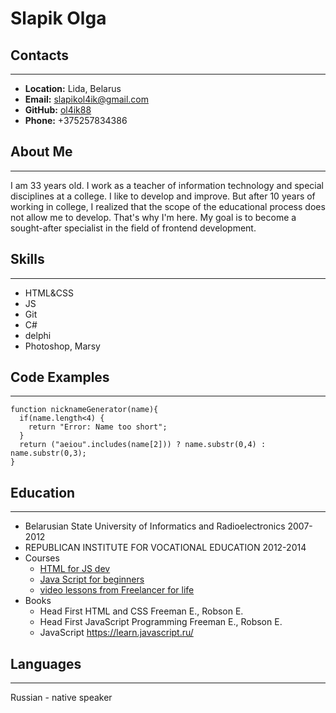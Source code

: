 # Slapik Olga
## Contacts
***
* **Location:** Lida, Belarus
* **Email:** slapikol4ik@gmail.com
* **GitHub:** [ol4ik88](https://github.com/Ol4ik88)
* **Phone:** +375257834386
## About Me
***
I am 33 years old. I work as a teacher of information technology and special disciplines  at a college. I like to develop and improve. But after 10 years of working in college, I realized that the scope of the educational process does not allow me to develop. That's why I'm here. My goal is to become a sought-after specialist in the field of frontend development.
## Skills
***
* HTML&CSS
* JS
* Git
* C#
* delphi
* Photoshop, Marsy
## Code Examples
***
```
function nicknameGenerator(name){
  if(name.length<4) {
    return "Error: Name too short";
  }
  return ("aeiou".includes(name[2])) ? name.substr(0,4) : name.substr(0,3);
}
```
## Education
***
* Belarusian State University of Informatics and Radioelectronics
2007-2012
* REPUBLICAN INSTITUTE FOR VOCATIONAL EDUCATION
2012-2014
* Courses
    + [HTML for JS dev](https://itgid.info/course/html)
    + [Java Script for beginners](https://www.youtube.com/c/itgid)
    + [video lessons from Freelancer for life](https://www.youtube.com/c/FreelancerLifeStyle)
* Books
    + Head First HTML and CSS Freeman E., Robson E.
    + Head First JavaScript Programming Freeman E., Robson E.
    + JavaScript https://learn.javascript.ru/
## Languages
***
Russian - native speaker